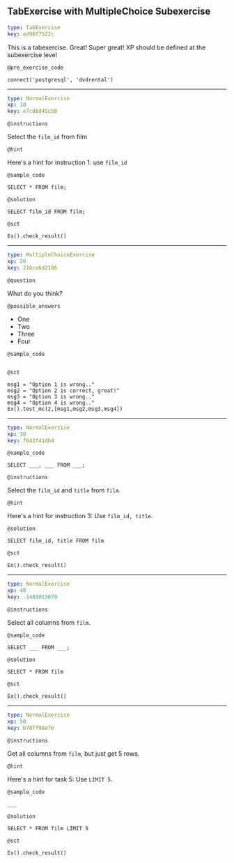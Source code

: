 ## TabExercise with MultipleChoice Subexercise

```yaml
type: TabExercise
key: ed98f7522c
```

This is a tabexercise. Great! Super great!
XP should be defined at the subexercise level

`@pre_exercise_code`

```{r}
connect('postgresql', 'dvdrental')
```

***



```yaml
type: NormalExercise
xp: 10
key: e7cd8d45cb0
```
`@instructions`

Select the `film_id` from film

`@hint`

Here's a hint for instruction 1: use `film_id`

`@sample_code`

```{sql}
SELECT * FROM film;
```

`@solution`

```{sql}
SELECT film_id FROM film;
```

`@sct`

```{python}
Ex().check_result()
```

***



```yaml
type: MultipleChoiceExercise
xp: 20
key: 216ce6d2106
```
`@question`

What do you think?

`@possible_answers`

- One
- Two
- Three
- Four

`@sample_code`

```{sql}
```

`@sct`

```{python}
msg1 = "Option 1 is wrong.."
msg2 = "Option 2 is correct, great!"
msg3 = "Option 3 is wrong.."
msg4 = "Option 4 is wrong.."
Ex().test_mc(2,[msg1,msg2,msg3,msg4])
```

***



```yaml
type: NormalExercise
xp: 30
key: f643f41db4
```
`@sample_code`

```{sql}
SELECT ___, ___ FROM ___;
```

`@instructions`

Select the `film_id` and `title` from `film`.

`@hint`

Here's a hint for instruction 3: Use `film_id, title`.

`@solution`

```{sql}
SELECT film_id, title FROM film
```

`@sct`

```{python}
Ex().check_result()
```

***



```yaml
type: NormalExercise
xp: 40
key: -1489013679
```
`@instructions`

Select all columns from `film`.

`@sample_code`

```{sql}
SELECT ___ FROM ___;
```

`@solution`

```{sql}
SELECT * FROM film
```

`@sct`

```{python}
Ex().check_result()
```

***



```yaml
type: NormalExercise
xp: 50
key: b78ff98e7e
```
`@instructions`

Get all columns from `film`, but just get 5 rows.

`@hint`

Here's a hint for task 5: Use `LIMIT 5`.

`@sample_code`

```{sql}
___
```

`@solution`

```{sql}
SELECT * FROM film LIMIT 5
```

`@sct`

```{python}
Ex().check_result()
```
